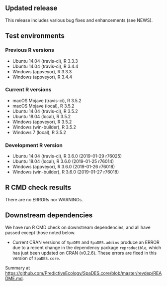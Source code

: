 ## Updated release

This release includes various bug fixes and enhancements (see NEWS).

## Test environments

### Previous R versions
* Ubuntu 14.04        (travis-ci), R 3.3.3
* Ubuntu 14.04        (travis-ci), R 3.4.4
* Windows              (appveyor), R 3.3.3
* Windows              (appveyor), R 3.4.4

### Current R versions
* macOS Mojave       (travis-ci), R 3.5.2
* macOS Mojave           (local), R 3.5.2
* Ubuntu 14.04       (travis-ci), R 3.5.2
* Ubuntu 18.04           (local), R 3.5.2
* Windows             (appveyor), R 3.5.2
* Windows          (win-builder), R 3.5.2
* Windows 7              (local), R 3.5.2

### Development R version
* Ubuntu 14.04       (travis-ci), R 3.6.0 (2019-01-29 r76025)
* Ubuntu 18.04           (local), R 3.6.0 (2019-01-25 r76014)
* Windows             (appveyor), R 3.6.0 (2019-01-26 r76018)
* Windows          (win-builder), R 3.6.0 (2019-01-27 r76018)

## R CMD check results

There are no ERRORs nor WARNINGs.

## Downstream dependencies

We have run R CMD check on downstream dependencies, and all have passed except those noted below.

* Current CRAN versions of `SpaDES` and `SpaDES.addins` produce an ERROR due to a recent change in the dependency package `reproducible`, which has just been updated on CRAN (v0.2.6). These errors are fixed in this version of `SpaDES.core`.

Summary at https://github.com/PredictiveEcology/SpaDES.core/blob/master/revdep/README.md.
